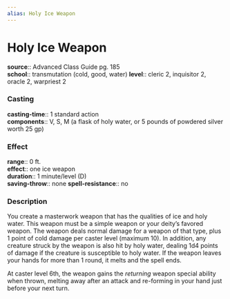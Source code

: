 ```yaml
---
alias: Holy Ice Weapon
---
```


# Holy Ice Weapon 

**source**:: Advanced Class Guide pg. 185  
**school**:: transmutation (cold, good, water)
**level**:: cleric 2, inquisitor 2, oracle 2, warpriest 2

### Casting 

**casting-time**:: 1 standard action  
**components**:: V, S, M (a flask of holy water, or 5 pounds of powdered silver worth 25 gp)

### Effect 

**range**:: 0 ft.  
**effect**:: one ice weapon  
**duration**:: 1 minute/level (D)  
**saving-throw**:: none
**spell-resistance**:: no

### Description 

You create a masterwork weapon that has the qualities of ice and holy water. This weapon must be a simple weapon or your deity’s favored weapon. The weapon deals normal damage for a weapon of that type, plus 1 point of cold damage per caster level (maximum 10). In addition, any creature struck by the weapon is also hit by holy water, dealing 1d4 points of damage if the creature is susceptible to holy water. If the weapon leaves your hands for more than 1 round, it melts and the spell ends.  
  
At caster level 6th, the weapon gains the *returning* weapon special ability when thrown, melting away after an attack and re-forming in your hand just before your next turn.

